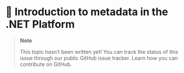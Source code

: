 # 🔧 Introduction to metadata in the .NET Platform

> **Note**
> 
> This topic hasn’t been written yet! You can track the status of this issue through our public GitHub issue tracker. Learn how you can contribute on GitHub.
